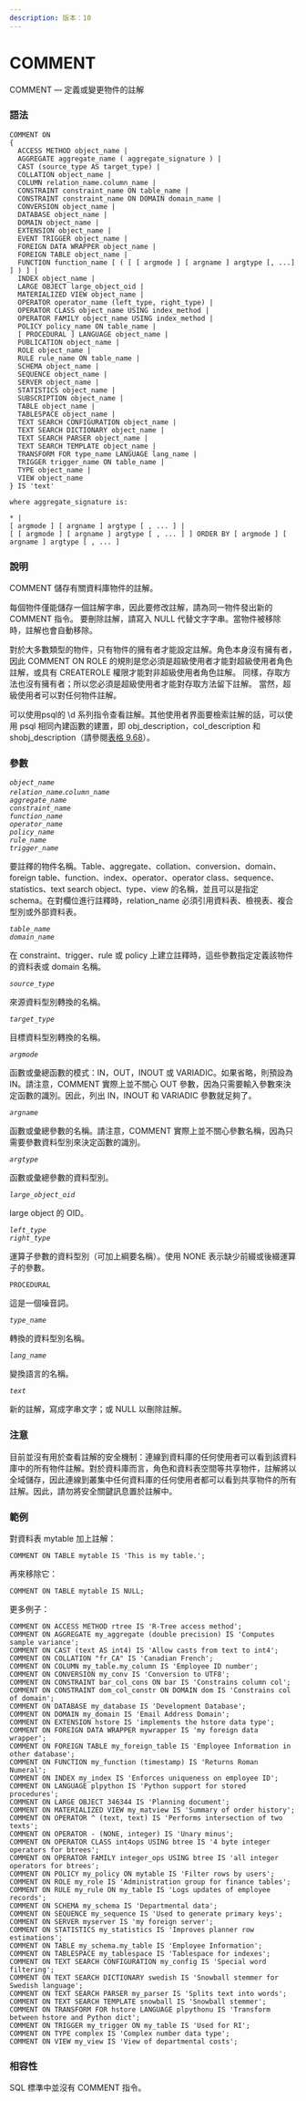 ```yaml
---
description: 版本：10
---
```


# COMMENT

COMMENT — 定義或變更物件的註解

### 語法

```text
COMMENT ON
{
  ACCESS METHOD object_name |
  AGGREGATE aggregate_name ( aggregate_signature ) |
  CAST (source_type AS target_type) |
  COLLATION object_name |
  COLUMN relation_name.column_name |
  CONSTRAINT constraint_name ON table_name |
  CONSTRAINT constraint_name ON DOMAIN domain_name |
  CONVERSION object_name |
  DATABASE object_name |
  DOMAIN object_name |
  EXTENSION object_name |
  EVENT TRIGGER object_name |
  FOREIGN DATA WRAPPER object_name |
  FOREIGN TABLE object_name |
  FUNCTION function_name [ ( [ [ argmode ] [ argname ] argtype [, ...] ] ) ] |
  INDEX object_name |
  LARGE OBJECT large_object_oid |
  MATERIALIZED VIEW object_name |
  OPERATOR operator_name (left_type, right_type) |
  OPERATOR CLASS object_name USING index_method |
  OPERATOR FAMILY object_name USING index_method |
  POLICY policy_name ON table_name |
  [ PROCEDURAL ] LANGUAGE object_name |
  PUBLICATION object_name |
  ROLE object_name |
  RULE rule_name ON table_name |
  SCHEMA object_name |
  SEQUENCE object_name |
  SERVER object_name |
  STATISTICS object_name |
  SUBSCRIPTION object_name |
  TABLE object_name |
  TABLESPACE object_name |
  TEXT SEARCH CONFIGURATION object_name |
  TEXT SEARCH DICTIONARY object_name |
  TEXT SEARCH PARSER object_name |
  TEXT SEARCH TEMPLATE object_name |
  TRANSFORM FOR type_name LANGUAGE lang_name |
  TRIGGER trigger_name ON table_name |
  TYPE object_name |
  VIEW object_name
} IS 'text'

where aggregate_signature is:

* |
[ argmode ] [ argname ] argtype [ , ... ] |
[ [ argmode ] [ argname ] argtype [ , ... ] ] ORDER BY [ argmode ] [ argname ] argtype [ , ... ]
```

### 說明

COMMENT 儲存有關資料庫物件的註解。

每個物件僅能儲存一個註解字串，因此要修改註解，請為同一物件發出新的 COMMENT 指令。 要刪除註解，請寫入 NULL 代替文字字串。當物件被移除時，註解也會自動移除。

對於大多數類型的物件，只有物件的擁有者才能設定註解。角色本身沒有擁有者，因此 COMMENT ON ROLE 的規則是您必須是超級使用者才能對超級使用者角色註解，或具有 CREATEROLE 權限才能對非超級使用者角色註解。 同樣，存取方法也沒有擁有者；所以您必須是超級使用者才能對存取方法留下註解。 當然，超級使用者可以對任何物件註解。

可以使用psql的 \d 系列指令查看註解。其他使用者界面要檢索註解的話，可以使用 psql 相同內建函數的建置，即 obj\_description，col\_description 和 shobj\_description（請參閱[表格 9.68](../../the-sql-language/functions-and-operators/system-information-functions.md#table-9-68-comment-information-functions)）。

### 參數

_`object_name`_  
_`relation_name`_._`column_name`_  
_`aggregate_name`_  
_`constraint_name`_  
_`function_name`_  
_`operator_name`_  
_`policy_name`_  
_`rule_name`_  
_`trigger_name`_

要註釋的物件名稱。Table、aggregate、collation、conversion、domain、foreign table、function、index、operator、operator class、sequence、statistics、text search object、type、view 的名稱，並且可以是指定 schema。在對欄位進行註釋時，relation\_name 必須引用資料表、檢視表、複合型別或外部資料表。

_`table_name`_  
_`domain_name`_

在 constraint、trigger、rule 或 policy 上建立註釋時，這些參數指定定義該物件的資料表或 domain 名稱。

_`source_type`_

來源資料型別轉換的名稱。

_`target_type`_

目標資料型別轉換的名稱。

_`argmode`_

函數或彙總函數的模式：IN，OUT，INOUT 或 VARIADIC。如果省略，則預設為 IN。請注意，COMMENT 實際上並不關心 OUT 參數，因為只需要輸入參數來決定函數的識別。因此，列出 IN，INOUT 和 VARIADIC 參數就足夠了。

_`argname`_

函數或彙總參數的名稱。請注意，COMMENT 實際上並不關心參數名稱，因為只需要參數資料型別來決定函數的識別。

_`argtype`_

函數或彙總參數的資料型別。

_`large_object_oid`_

large object 的 OID。

_`left_type`_  
_`right_type`_

運算子參數的資料型別（可加上綱要名稱）。使用 NONE 表示缺少前綴或後綴運算子的參數。

`PROCEDURAL`

這是一個噪音詞。

_`type_name`_

轉換的資料型別名稱。

_`lang_name`_

變換語言的名稱。

_`text`_

新的註解，寫成字串文字；或 NULL 以刪除註解。

### 注意

目前並沒有用於查看註解的安全機制：連線到資料庫的任何使用者可以看到該資料庫中的所有物件註解。對於資料庫而言，角色和資料表空間等共享物件，註解將以全域儲存，因此連線到叢集中任何資料庫的任何使用者都可以看到共享物件的所有註解。因此，請勿將安全關鍵訊息置於註解中。

### 範例

對資料表 mytable 加上註解：

```text
COMMENT ON TABLE mytable IS 'This is my table.';
```

再來移除它：

```text
COMMENT ON TABLE mytable IS NULL;
```

更多例子：

```text
COMMENT ON ACCESS METHOD rtree IS 'R-Tree access method';
COMMENT ON AGGREGATE my_aggregate (double precision) IS 'Computes sample variance';
COMMENT ON CAST (text AS int4) IS 'Allow casts from text to int4';
COMMENT ON COLLATION "fr_CA" IS 'Canadian French';
COMMENT ON COLUMN my_table.my_column IS 'Employee ID number';
COMMENT ON CONVERSION my_conv IS 'Conversion to UTF8';
COMMENT ON CONSTRAINT bar_col_cons ON bar IS 'Constrains column col';
COMMENT ON CONSTRAINT dom_col_constr ON DOMAIN dom IS 'Constrains col of domain';
COMMENT ON DATABASE my_database IS 'Development Database';
COMMENT ON DOMAIN my_domain IS 'Email Address Domain';
COMMENT ON EXTENSION hstore IS 'implements the hstore data type';
COMMENT ON FOREIGN DATA WRAPPER mywrapper IS 'my foreign data wrapper';
COMMENT ON FOREIGN TABLE my_foreign_table IS 'Employee Information in other database';
COMMENT ON FUNCTION my_function (timestamp) IS 'Returns Roman Numeral';
COMMENT ON INDEX my_index IS 'Enforces uniqueness on employee ID';
COMMENT ON LANGUAGE plpython IS 'Python support for stored procedures';
COMMENT ON LARGE OBJECT 346344 IS 'Planning document';
COMMENT ON MATERIALIZED VIEW my_matview IS 'Summary of order history';
COMMENT ON OPERATOR ^ (text, text) IS 'Performs intersection of two texts';
COMMENT ON OPERATOR - (NONE, integer) IS 'Unary minus';
COMMENT ON OPERATOR CLASS int4ops USING btree IS '4 byte integer operators for btrees';
COMMENT ON OPERATOR FAMILY integer_ops USING btree IS 'all integer operators for btrees';
COMMENT ON POLICY my_policy ON mytable IS 'Filter rows by users';
COMMENT ON ROLE my_role IS 'Administration group for finance tables';
COMMENT ON RULE my_rule ON my_table IS 'Logs updates of employee records';
COMMENT ON SCHEMA my_schema IS 'Departmental data';
COMMENT ON SEQUENCE my_sequence IS 'Used to generate primary keys';
COMMENT ON SERVER myserver IS 'my foreign server';
COMMENT ON STATISTICS my_statistics IS 'Improves planner row estimations';
COMMENT ON TABLE my_schema.my_table IS 'Employee Information';
COMMENT ON TABLESPACE my_tablespace IS 'Tablespace for indexes';
COMMENT ON TEXT SEARCH CONFIGURATION my_config IS 'Special word filtering';
COMMENT ON TEXT SEARCH DICTIONARY swedish IS 'Snowball stemmer for Swedish language';
COMMENT ON TEXT SEARCH PARSER my_parser IS 'Splits text into words';
COMMENT ON TEXT SEARCH TEMPLATE snowball IS 'Snowball stemmer';
COMMENT ON TRANSFORM FOR hstore LANGUAGE plpythonu IS 'Transform between hstore and Python dict';
COMMENT ON TRIGGER my_trigger ON my_table IS 'Used for RI';
COMMENT ON TYPE complex IS 'Complex number data type';
COMMENT ON VIEW my_view IS 'View of departmental costs';
```

### 相容性

SQL 標準中並沒有 COMMENT 指令。

